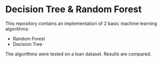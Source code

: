 # Decision Tree & Random Forest 

This repository contains an implementation of 2 basic machine learning algorithms:
- Random Forest
- Decision Tree

The algorithms were tested on a loan dataset. Results are compared.
